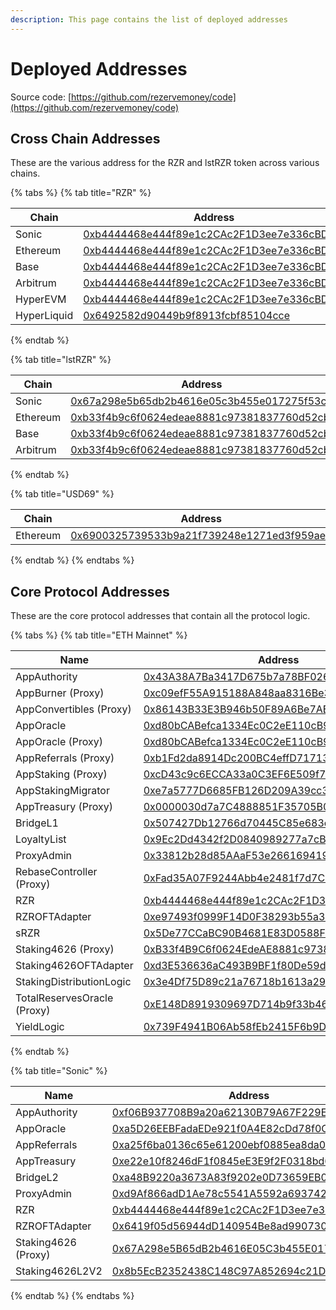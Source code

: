 ```yaml
---
description: This page contains the list of deployed addresses
---
```


# Deployed Addresses

Source code: [https://github.com/rezervemoney/code](https://github.com/rezervemoney/code)

## Cross Chain Addresses

These are the various address for the RZR and lstRZR token across various chains.

{% tabs %}
{% tab title="RZR" %}

| Chain       | Address                                                                                                                |
| ----------- | ---------------------------------------------------------------------------------------------------------------------- |
| Sonic       | [0xb4444468e444f89e1c2CAc2F1D3ee7e336cBD1f5](https://sonicscan.org/token/0xb4444468e444f89e1c2CAc2F1D3ee7e336cBD1f5)   |
| Ethereum    | [0xb4444468e444f89e1c2CAc2F1D3ee7e336cBD1f5](https://etherscan.io/token/0xb4444468e444f89e1c2CAc2F1D3ee7e336cBD1f5)    |
| Base        | [0xb4444468e444f89e1c2CAc2F1D3ee7e336cBD1f5](https://basescan.org/token/0xb4444468e444f89e1c2CAc2F1D3ee7e336cBD1f5)    |
| Arbitrum    | [0xb4444468e444f89e1c2CAc2F1D3ee7e336cBD1f5](https://arbiscan.io/token/0xb4444468e444f89e1c2CAc2F1D3ee7e336cBD1f5)     |
| HyperEVM    | [0xb4444468e444f89e1c2CAc2F1D3ee7e336cBD1f5](https://hyperevmscan.io/token/0xb4444468e444f89e1c2CAc2F1D3ee7e336cBD1f5) |
| HyperLiquid | [0x6492582d90449b9f8913fcbf85104cce](https://app.hyperliquid.xyz/explorer/token/0x6492582d90449b9f8913fcbf85104cce)    |

{% endtab %}

{% tab title="lstRZR" %}

| Chain    | Address                                                                                                              |
| -------- | -------------------------------------------------------------------------------------------------------------------- |
| Sonic    | [0x67a298e5b65db2b4616e05c3b455e017275f53cb](https://sonicscan.org/token/0x67a298e5b65db2b4616e05c3b455e017275f53cb) |
| Ethereum | [0xb33f4b9c6f0624edeae8881c97381837760d52cb](https://etherscan.io/token/0xb33f4b9c6f0624edeae8881c97381837760d52cb)  |
| Base     | [0xb33f4b9c6f0624edeae8881c97381837760d52cb](https://basescan.org/token/0xb33f4b9c6f0624edeae8881c97381837760d52cb)  |
| Arbitrum | [0xb33f4b9c6f0624edeae8881c97381837760d52cb](https://arbiscan.io/token/0xb33f4b9c6f0624edeae8881c97381837760d52cb)   |

{% endtab %}

{% tab title="USD69" %}

| Chain    | Address                                                                                                             |
| -------- | ------------------------------------------------------------------------------------------------------------------- |
| Ethereum | [0x6900325739533b9a21f739248e1271ed3f959ae8](https://etherscan.io/token/0x6900325739533b9a21f739248e1271ed3f959ae8) |

{% endtab %}
{% endtabs %}

## Core Protocol Addresses

These are the core protocol addresses that contain all the protocol logic.

{% tabs %}
{% tab title="ETH Mainnet" %}

| Name                        | Address                                                                                                               |
| --------------------------- | --------------------------------------------------------------------------------------------------------------------- |
| AppAuthority                | [0x43A38A7Ba3417D675b7a78BF026A9cf6fA45417D](https://etherscan.io/address/0x43A38A7Ba3417D675b7a78BF026A9cf6fA45417D) |
| AppBurner (Proxy)           | [0xc09efF55A915188A848aa8316Be36B5eF1096eE7](https://etherscan.io/address/0xc09efF55A915188A848aa8316Be36B5eF1096eE7) |
| AppConvertibles (Proxy)     | [0x86143B33E3B946b50F89A6Be7AEC898074a5e1E9](https://etherscan.io/address/0x86143B33E3B946b50F89A6Be7AEC898074a5e1E9) |
| AppOracle                   | [0xd80bCABefca1334Ec0C2eE110cB9213D72DD3622](https://etherscan.io/address/0xd80bCABefca1334Ec0C2eE110cB9213D72DD3622) |
| AppOracle (Proxy)           | [0xd80bCABefca1334Ec0C2eE110cB9213D72DD3622](https://etherscan.io/address/0xd80bCABefca1334Ec0C2eE110cB9213D72DD3622) |
| AppReferrals (Proxy)        | [0xb1Fd2da8914Dc200BC4effD71713594cAA88a2F8](https://etherscan.io/address/0xb1Fd2da8914Dc200BC4effD71713594cAA88a2F8) |
| AppStaking (Proxy)          | [0xcD43c9c6ECCA33a0C3EF6E509f7559c5C5e46399](https://etherscan.io/address/0xcD43c9c6ECCA33a0C3EF6E509f7559c5C5e46399) |
| AppStakingMigrator          | [0xe7a5777D6685FB126D209A39cc3Da77fb2fAb1aA](https://etherscan.io/address/0xe7a5777D6685FB126D209A39cc3Da77fb2fAb1aA) |
| AppTreasury (Proxy)         | [0x0000030d7a7C4888851F35705B0852CF20Ac1bA6](https://etherscan.io/address/0x0000030d7a7C4888851F35705B0852CF20Ac1bA6) |
| BridgeL1                    | [0x507427Db12766d70445C85e683eFD30143Bf99DF](https://etherscan.io/address/0x507427Db12766d70445C85e683eFD30143Bf99DF) |
| LoyaltyList                 | [0x9Ec2Dd4342f2D0840989277a7cB5C1ff557Dcd2E](https://etherscan.io/address/0x9Ec2Dd4342f2D0840989277a7cB5C1ff557Dcd2E) |
| ProxyAdmin                  | [0x33812b28d85AAaF53e2661694199e512F3E08982](https://etherscan.io/address/0x33812b28d85AAaF53e2661694199e512F3E08982) |
| RebaseController (Proxy)    | [0xFad35A07F9244Abb4e2481f7d7C7BffCad10263C](https://etherscan.io/address/0xFad35A07F9244Abb4e2481f7d7C7BffCad10263C) |
| RZR                         | [0xb4444468e444f89e1c2CAc2F1D3ee7e336cBD1f5](https://etherscan.io/address/0xb4444468e444f89e1c2CAc2F1D3ee7e336cBD1f5) |
| RZROFTAdapter               | [0xe97493f0999F14D0F38293b55a316Cf22af0b53c](https://etherscan.io/address/0xe97493f0999F14D0F38293b55a316Cf22af0b53c) |
| sRZR                        | [0x5De77CCaBC90B4681E83D0588FB91A54f8F70AaF](https://etherscan.io/address/0x5De77CCaBC90B4681E83D0588FB91A54f8F70AaF) |
| Staking4626 (Proxy)         | [0xB33f4B9C6f0624EdeAE8881c97381837760D52CB](https://etherscan.io/address/0xB33f4B9C6f0624EdeAE8881c97381837760D52CB) |
| Staking4626OFTAdapter       | [0xd3E536636aC493B9BF1f80De59daCf120BD74652](https://etherscan.io/address/0xd3E536636aC493B9BF1f80De59daCf120BD74652) |
| StakingDistributionLogic    | [0x3e4Df75D89c21a76718b1613a2967A3CD9B6e802](https://etherscan.io/address/0x3e4Df75D89c21a76718b1613a2967A3CD9B6e802) |
| TotalReservesOracle (Proxy) | [0xE148D8919309697D714b9f33b4624969A9a55f81](https://etherscan.io/address/0xE148D8919309697D714b9f33b4624969A9a55f81) |
| YieldLogic                  | [0x739F4941B06Ab58fEb2415F6b9D4615308dC1b2C](https://etherscan.io/address/0x739F4941B06Ab58fEb2415F6b9D4615308dC1b2C) |

{% endtab %}

{% tab title="Sonic" %}

| Name                | Address                                                                                                                |
| ------------------- | ---------------------------------------------------------------------------------------------------------------------- |
| AppAuthority        | [0xf06B937708B9a20a62130B79A67F229EA65Ef309](https://sonicscan.org/address/0xf06B937708B9a20a62130B79A67F229EA65Ef309) |
| AppOracle           | [0xa5D26EEBFadaEDe921f0A4E82cDd78f0C9E37da0](https://sonicscan.org/address/0xa5D26EEBFadaEDe921f0A4E82cDd78f0C9E37da0) |
| AppReferrals        | [0xa25f6ba0136c65e61200ebf0885ea8da022e83fa](https://sonicscan.org/address/0xa25f6ba0136c65e61200ebf0885ea8da022e83fa) |
| AppTreasury         | [0xe22e10f8246dF1f0845eE3E9f2F0318bd60EFC85](https://sonicscan.org/address/0xe22e10f8246dF1f0845eE3E9f2F0318bd60EFC85) |
| BridgeL2            | [0xa48B9220a3673A83f9202e0D73659EB09da2a036](https://sonicscan.org/address/0xa48B9220a3673A83f9202e0D73659EB09da2a036) |
| ProxyAdmin          | [0xd9Af866adD1Ae78c5541A5592a693742e8BeD0A2](https://sonicscan.org/address/0xd9Af866adD1Ae78c5541A5592a693742e8BeD0A2) |
| RZR                 | [0xb4444468e444f89e1c2CAc2F1D3ee7e336cBD1f5](https://sonicscan.org/address/0xb4444468e444f89e1c2CAc2F1D3ee7e336cBD1f5) |
| RZROFTAdapter       | [0x6419f05d56944dD140954Be8ad9907304abB2f3a](https://sonicscan.org/address/0x6419f05d56944dD140954Be8ad9907304abB2f3a) |
| Staking4626 (Proxy) | [0x67A298e5B65dB2b4616E05C3b455E017275f53cB](https://sonicscan.org/address/0x67A298e5B65dB2b4616E05C3b455E017275f53cB) |
| Staking4626L2V2     | [0x8b5EcB2352438C148C97A852694c21DD0351DAB9](https://sonicscan.org/address/0x8b5EcB2352438C148C97A852694c21DD0351DAB9) |

{% endtab %}
{% endtabs %}
